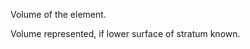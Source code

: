 Volume of the element.


<!-- comment -->


Volume represented, if lower surface of stratum known.

